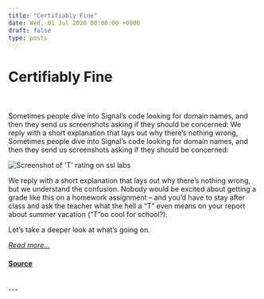 ```yaml
---
title: "Certifiably Fine"
date: Wed, 01 Jul 2020 00:00:00 +0000
draft: false
type: posts
---
```

# Certifiably Fine

<br/>

<br/>
 Sometimes people dive into Signal’s code looking for domain names, and then they send us screenshots asking if they should be concerned: We reply with a short explanation that lays out why there’s nothing wrong,
<br/>
Sometimes people dive into Signal’s code looking for domain names, and then they send us screenshots asking if they should be concerned:

![Screenshot of 'T' rating on ssl labs](/blog/images/ssllabs-screenshot.png)

We reply with a short explanation that lays out why there’s nothing wrong, but we understand the confusion. Nobody would be excited about getting a grade like this on a homework assignment – and you’d have to stay after class and ask the teacher what the hell a “T” even means on your report about summer vacation (“T”oo cool for school?).

Let’s take a deeper look at what’s going on.

[_Read more..._](https://signal.org/blog/certifiably-fine/)

#### [Source](https://signal.org/blog/certifiably-fine/)

<br/>
---

